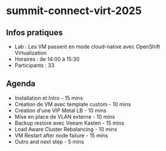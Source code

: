 # summit-connect-virt-2025

## Infos pratiques
- Lab : Les VM passent en mode cloud-native avec OpenShift Virtualization
- Horaires : de 14:00 à 15:30
- Participants : 33

## Agenda
- Installation et Intro - 15 mins
- Création de VM avec template custom - 10 mins
- Création d'une VIP Metal LB - 10 mins
- Mise en place de VLAN externe - 10 mins
- Backup restore avec Veeam Kasten - 15 mins
- Load Aware Cluster Rebalancing - 10 mins
- VM Restart after node failure - 15 mins
- Outro and next step - 5 mins